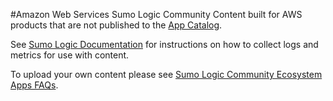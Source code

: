#Amazon Web Services
Sumo Logic Community Content built for AWS products that are not published to the [App Catalog](https://help.sumologic.com/docs/integrations/).

See [Sumo Logic Documentation](https://help.sumologic.com/) for instructions on how to collect logs and metrics for use with content.

To upload your own content please see [Sumo Logic Community Ecosystem Apps FAQs](https://help.sumologic.com/docs/integrations/community-ecosystem-apps/#faq).
